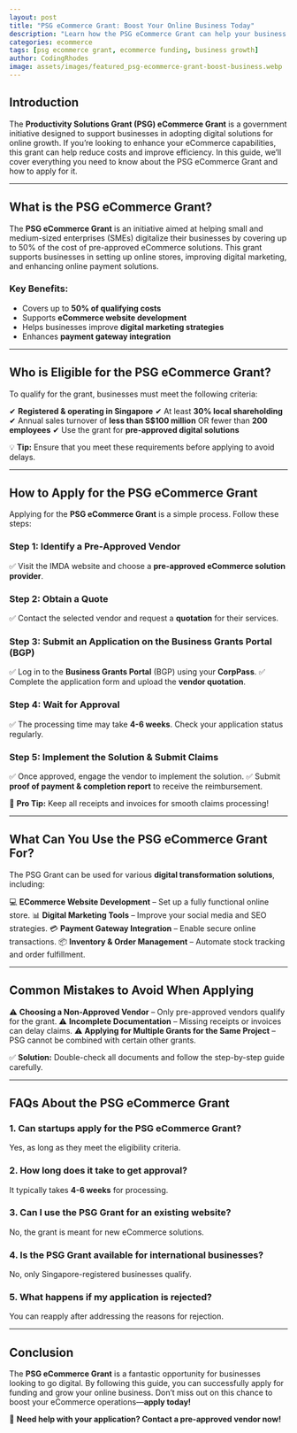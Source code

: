 ```yaml
---
layout: post
title: "PSG eCommerce Grant: Boost Your Online Business Today"
description: "Learn how the PSG eCommerce Grant can help your business grow online. Find out eligibility, application steps, and benefits. Apply today!"
categories: ecommerce
tags: [psg ecommerce grant, ecommerce funding, business growth]
author: CodingRhodes
image: assets/images/featured_psg-ecommerce-grant-boost-business.webp
---
```


## Introduction

The **Productivity Solutions Grant (PSG) eCommerce Grant** is a government initiative designed to support businesses in adopting digital solutions for online growth. If you’re looking to enhance your eCommerce capabilities, this grant can help reduce costs and improve efficiency. In this guide, we’ll cover everything you need to know about the PSG eCommerce Grant and how to apply for it.

---

## What is the PSG eCommerce Grant?

The **PSG eCommerce Grant** is an initiative aimed at helping small and medium-sized enterprises (SMEs) digitalize their businesses by covering up to 50% of the cost of pre-approved eCommerce solutions. This grant supports businesses in setting up online stores, improving digital marketing, and enhancing online payment solutions.

### **Key Benefits:**
- Covers up to **50% of qualifying costs**
- Supports **eCommerce website development**
- Helps businesses improve **digital marketing strategies**
- Enhances **payment gateway integration**

---

## Who is Eligible for the PSG eCommerce Grant?

To qualify for the grant, businesses must meet the following criteria:

✔ **Registered & operating in Singapore**
✔ At least **30% local shareholding**
✔ Annual sales turnover of **less than S$100 million** OR fewer than **200 employees**
✔ Use the grant for **pre-approved digital solutions**

💡 **Tip:** Ensure that you meet these requirements before applying to avoid delays.

---

## How to Apply for the PSG eCommerce Grant

Applying for the **PSG eCommerce Grant** is a simple process. Follow these steps:

### **Step 1: Identify a Pre-Approved Vendor**
✅ Visit the IMDA website and choose a **pre-approved eCommerce solution provider**.

### **Step 2: Obtain a Quote**
✅ Contact the selected vendor and request a **quotation** for their services.

### **Step 3: Submit an Application on the Business Grants Portal (BGP)**
✅ Log in to the **Business Grants Portal** (BGP) using your **CorpPass**.
✅ Complete the application form and upload the **vendor quotation**.

### **Step 4: Wait for Approval**
✅ The processing time may take **4-6 weeks**. Check your application status regularly.

### **Step 5: Implement the Solution & Submit Claims**
✅ Once approved, engage the vendor to implement the solution.
✅ Submit **proof of payment & completion report** to receive the reimbursement.

🚀 **Pro Tip:** Keep all receipts and invoices for smooth claims processing!

---

## What Can You Use the PSG eCommerce Grant For?

The PSG Grant can be used for various **digital transformation solutions**, including:

💻 **ECommerce Website Development** – Set up a fully functional online store.
📊 **Digital Marketing Tools** – Improve your social media and SEO strategies.
💳 **Payment Gateway Integration** – Enable secure online transactions.
📦 **Inventory & Order Management** – Automate stock tracking and order fulfillment.

---

## Common Mistakes to Avoid When Applying

⚠️ **Choosing a Non-Approved Vendor** – Only pre-approved vendors qualify for the grant.
⚠️ **Incomplete Documentation** – Missing receipts or invoices can delay claims.
⚠️ **Applying for Multiple Grants for the Same Project** – PSG cannot be combined with certain other grants.

✅ **Solution:** Double-check all documents and follow the step-by-step guide carefully.

---

## FAQs About the PSG eCommerce Grant

### **1. Can startups apply for the PSG eCommerce Grant?**
Yes, as long as they meet the eligibility criteria.

### **2. How long does it take to get approval?**
It typically takes **4-6 weeks** for processing.

### **3. Can I use the PSG Grant for an existing website?**
No, the grant is meant for new eCommerce solutions.

### **4. Is the PSG Grant available for international businesses?**
No, only Singapore-registered businesses qualify.

### **5. What happens if my application is rejected?**
You can reapply after addressing the reasons for rejection.

---

## Conclusion

The **PSG eCommerce Grant** is a fantastic opportunity for businesses looking to go digital. By following this guide, you can successfully apply for funding and grow your online business. Don’t miss out on this chance to boost your eCommerce operations—**apply today!**

🚀 **Need help with your application? Contact a pre-approved vendor now!**
